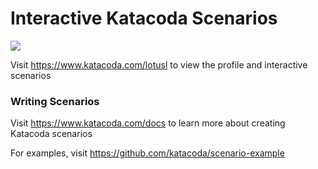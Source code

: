# Interactive Katacoda Scenarios

[![](http://shields.katacoda.com/katacoda/lotusl/count.svg)](https://www.katacoda.com/lotusl "Get your profile on Katacoda.com")

Visit https://www.katacoda.com/lotusl to view the profile and interactive scenarios

### Writing Scenarios
Visit https://www.katacoda.com/docs to learn more about creating Katacoda scenarios

For examples, visit https://github.com/katacoda/scenario-example
